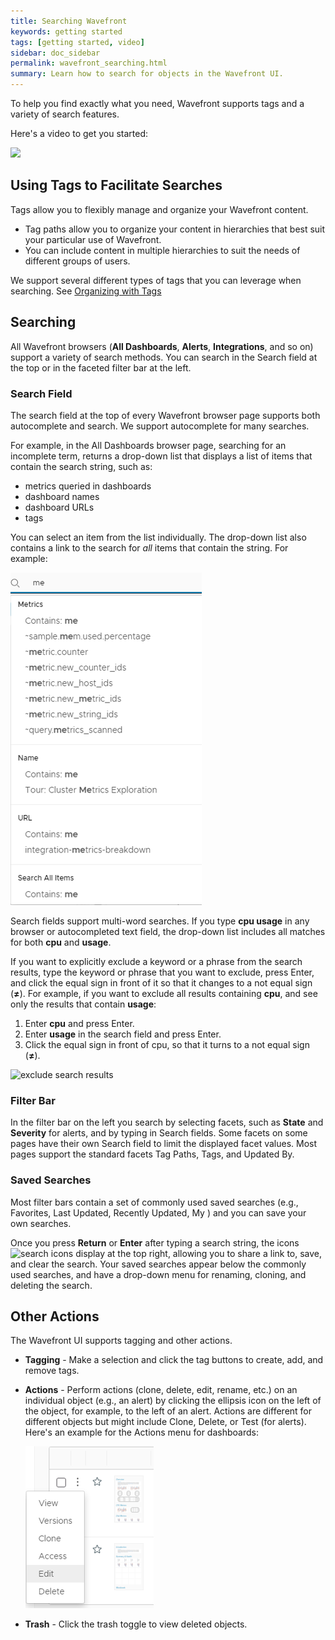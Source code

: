 ```yaml
---
title: Searching Wavefront
keywords: getting started
tags: [getting started, video]
sidebar: doc_sidebar
permalink: wavefront_searching.html
summary: Learn how to search for objects in the Wavefront UI.
---
```

To help you find exactly what you need, Wavefront supports tags and a variety of search features.

Here's a video to get you started:

<p><a href="https://vmwarelearningzone.vmware.com/oltpublish/site/openlearn.do?dispatch=previewLesson&id=5468d6de-dc7a-11e7-a6ac-0cc47a352510&inner=true&player2=true"><img src="/images/v_searching.png" style="width: 700px;"/></a>
</p>

## Using Tags to Facilitate Searches

Tags allow you to flexibly manage and organize your Wavefront content.
* Tag paths allow you to organize your content in hierarchies that best suit your particular use of Wavefront.
* You can include content in multiple hierarchies to suit the needs of different groups of users.

We support several different types of tags that you can leverage when searching. See [Organizing with Tags](tags_overview.html)

## Searching

All Wavefront browsers (**All Dashboards**, **Alerts**, **Integrations**, and so on) support a variety of search methods. You can search in the Search field at the top or in the faceted filter bar at the left.

### Search Field

The search field at the top of every Wavefront browser page supports both autocomplete and search. We support autocomplete for many searches.

For example, in the All Dashboards browser page, searching for an incomplete term, returns a drop-down list that displays a list of items that contain the search string, such as:

* metrics queried in dashboards
* dashboard names
* dashboard URLs
* tags

You can select an item from the list individually. The drop-down list also contains a link to the search for _all_ items that contain the string. For example:

![search auto](images/search_auto.png)

Search fields support multi-word searches. If you type **cpu usage** in any browser or autocompleted text field, the drop-down list includes all matches for both **cpu** and **usage**.

If you want to explicitly exclude a keyword or a phrase from the search results, type the keyword or phrase that you want to exclude, press Enter, and click the equal sign in front of it so that it changes to a not equal sign (**&#8800;**). For example, if you want to exclude all results containing **cpu**, and see only the results that contain **usage**: 

1. Enter **cpu** and press Enter. 
2. Enter **usage** in the search field and press Enter. 
3. Click the equal sign in front of cpu, so that it turns to a not equal sign (**&#8800;**).

![exclude search results](images/not_in_search.png)

### Filter Bar

In the filter bar on the left you search by selecting facets, such as **State** and **Severity** for alerts, and by typing in Search fields. Some facets on some pages have their own Search field to limit the displayed facet values. Most pages support the standard facets Tag Paths, Tags, and Updated By.

### Saved Searches

Most filter bars contain a set of commonly used saved searches (e.g., Favorites, Last Updated, Recently Updated, My <XXX>) and you can save your own searches.

Once you press **Return** or **Enter** after typing a search string, the icons ![search icons](images/searchicons.png#inline) display at the top right, allowing you to share a link to, save, and clear the search. Your saved searches appear below the commonly used searches, and have a drop-down menu for renaming, cloning, and deleting the search.




## Other Actions

The Wavefront UI supports tagging and other actions.

-   **Tagging** - Make a selection and click the tag buttons to create, add, and remove tags.
-   **Actions** - Perform actions (clone, delete, edit, rename, etc.) on an individual object (e.g., an alert) by clicking the ellipsis icon on the left of the object, for example, to the left of an alert. Actions are different for different objects but might include Clone, Delete, or Test (for alerts). Here's an example for the Actions menu for dashboards:

    ![dashboard clone](/images/dashboard_clone.png)

-   **Trash** - Click the trash toggle to view deleted objects.
